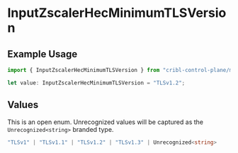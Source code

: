 # InputZscalerHecMinimumTLSVersion

## Example Usage

```typescript
import { InputZscalerHecMinimumTLSVersion } from "cribl-control-plane/models";

let value: InputZscalerHecMinimumTLSVersion = "TLSv1.2";
```

## Values

This is an open enum. Unrecognized values will be captured as the `Unrecognized<string>` branded type.

```typescript
"TLSv1" | "TLSv1.1" | "TLSv1.2" | "TLSv1.3" | Unrecognized<string>
```
